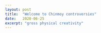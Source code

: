 ```yaml
---
layout: post
title:  "Welcome to Chinmoy controversies"
date:   2020-06-25
excerpt: "gross physical creativity"
---
```

